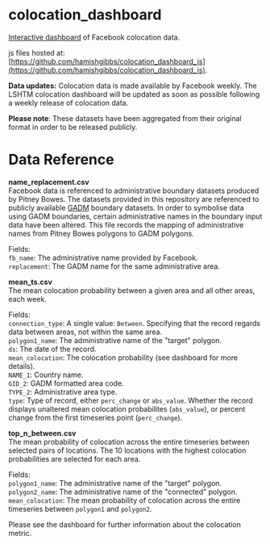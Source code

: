 # colocation_dashboard
[Interactive dashboard](https://cmmid.github.io/colocation_dashboard_cmmid/) of Facebook colocation data.

js files hosted at: [https://github.com/hamishgibbs/colocation_dashboard_js](https://github.com/hamishgibbs/colocation_dashboard_js).

**Data updates:** Colocation data is made available by Facebook weekly. The LSHTM colocation dashboard will be updated as soon as possible following a weekly release of colocation data.

**Please note**: These datasets have been aggregated from their original format in order to be released publicly.

# Data Reference

**name_replacement.csv**  
Facebook data is referenced to administrative boundary datasets produced by Pitney Bowes. The datasets provided in this repository are referenced to publicly available [GADM](https://gadm.org/index.html) boundary datasets. In order to symbolise data using GADM boundaries, certain administrative names in the boundary input data have been altered. This file records the mapping of administrative names from Pitney Bowes polygons to GADM polygons.   
  
Fields:  
`fb_name`: The administrative name provided by Facebook.  
`replacement`: The GADM name for the same administrative area.  
  
**mean_ts.csv**  
The mean colocation probability between a given area and all other areas, each week.  
  
Fields:  
`connection_type`: A single value: `Between`. Specifying that the record regards data between areas, not within the same area.  
`polygon1_name`: The administrative name of the "target" polygon.  
`ds`: The date of the record.  
`mean_colocation`: The colocation probability (see dashboard for more details).  
`NAME_1`: Country name.  
`GID_2`: GADM formatted area code.  
`TYPE_2`: Administrative area type.  
`type`: Type of record, either `perc_change` or `abs_value`. Whether the record displays unaltered mean colocation probabilites (`abs_value`), or percent change from the first timeseries point (`perc_change`).   
  
**top_n_between.csv**  
The mean probability of colocation across the entire timeseries between selected pairs of locations. The 10 locations with the highest colocation probabilities are selected for each area.   
  
Fields:  
`polygon1_name`: The administrative name of the "target" polygon.  
`polygon2_name`: The administrative name of the "connected" polygon.  
`mean_colocation`: The mean probability of colocation across the entire timeseries between `polygon1` and `polygon2`.   
  
Please see the dashboard for further information about the colocation metric.   
